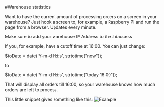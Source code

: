 #Warehouse statistics

Want to have the current amount of processing orders on a screen in your warehouse?
Just hook a screen to, for example, a Raspberry PI and run the page from a browser.
Updates every minute.

Make sure to add your warehouse IP Address to the .htaccess

If you, for example, have a cutoff time at 16:00. You can just change:

$toDate = date('Y-m-d H:i:s', strtotime("now"));

to 

$toDate = date('Y-m-d H:i:s', strtotime("today 16:00"));

That will display all orders till 16:00, so your warehouse knows how much orders are left to process.

This little snippet gives something like this:
![Example](https://i.gyazo.com/a3056887d54f5b8aaa37cf563f41224c.png)

